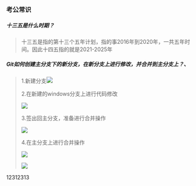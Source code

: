 ### 考公常识

##### 十三五是什么时期？

> 十三五是指的第十三个五年计划，指的事2016年到2020年，一共五年时间。因此十四五指的就是2021-2025年







##### Git如何创建主分支下的新分支，在新分支上进行修改，并合并到主分支上？、

> 1.新建分支![](https://pub-5622690a70e94eb09c339b579d7ed3e0.r2.dev/PicGo/20250408093751771.png)
>
> 2.在新建的windows分支上进行代码修改
>
> ![](https://pub-5622690a70e94eb09c339b579d7ed3e0.r2.dev/PicGo/20250408093853388.png)
>
> 3.签出回主分支，准备进行合并操作
>
> ![](https://pub-5622690a70e94eb09c339b579d7ed3e0.r2.dev/PicGo/20250408094214892.png)
>
> 4.在主分支上进行合并操作
>
> ![](https://pub-5622690a70e94eb09c339b579d7ed3e0.r2.dev/PicGo/20250408094304535.png)
>
> ![](https://pub-5622690a70e94eb09c339b579d7ed3e0.r2.dev/PicGo/20250408094404313.png)



12312313